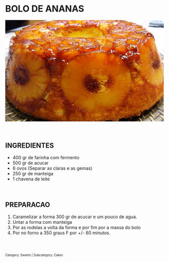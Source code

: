 # BOLO DE ANANAS

![Bolo de Ananas](images/BolodeAnanas_pic.jpeg)

<br>

## INGREDIENTES

* 400 gr de farinha com fermento
* 500 gr de acucar
* 6 ovos (Separar as claras e as gemas)
* 250 gr de manteiga
* 1 chavena de leite

<br>

## PREPARACAO

1. Caramelizar a forma 300 gr de acucar e um pouco de agua.
2. Untar a forma com manteiga
3. Por as rodelas a volta da forma e por fim por a massa do bolo
4. Por no forno a 350 graus F por +/- 60 minutos.

<br>

<sub><sub>Category: Sweets | Subcategory: Cakes</sub></sub>
